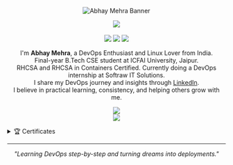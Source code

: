 <!-- GitHub Profile README for Abhay Mehra -->

<!-- Banner -->
<p align="center">
  <img src="https://github.com/user-attachments/assets/your-banner-image-url" alt="Abhay Mehra Banner">
</p>

<!-- Visitor Badge and Social Links -->
<div align="center">
  <img src="https://api.visitorbadge.io/api/visitors?path=https%3A%2F%2Fgithub.com%2Fabhaymehra%2Fabhaymehra&label=VISITORS&labelColor=%23000&countColor=%230A0209" />
  <br><br>
  <a href="https://www.linkedin.com/in/abhay-mehra-619645222//"><img src="https://img.shields.io/badge/LinkedIn-d5d5d5?style=for-the-badge&logo=linkedin&logoColor=0A0209"/></a>
  <a href="mailto:abhaymehra.icfai@gmail.com"><img src="https://img.shields.io/badge/Gmail-d5d5d5?style=for-the-badge&logo=gmail&logoColor=0A0209" /></a>
  <a href="https://twitter.com/abhaymehra25"><img src="https://img.shields.io/badge/Twitter-d5d5d5?style=for-the-badge&logo=x&logoColor=0A0209" /></a>
</div>

<!-- About Me -->
<p align="center">
  I'm <b>Abhay Mehra</b>, a DevOps Enthusiast and Linux Lover from India.<br>
  Final-year B.Tech CSE student at ICFAI University, Jaipur.<br>
  RHCSA and RHCSA in Containers Certified. Currently doing a DevOps internship at Softraw IT Solutions.<br>
  I share my DevOps journey and insights through <a href="https://www.linkedin.com/in/abhay-mehra25/">LinkedIn</a>.<br>
  I believe in practical learning, consistency, and helping others grow with me.
</p>

<!-- Skills -->
<p align="center">
  <img src="https://skillicons.dev/icons?i=linux,aws,docker,ansible,jenkins,kubernetes,terraform,git" />
  <br>
  <img src="https://skillicons.dev/icons?i=bash,python,nginx,grafana,prometheus,githubactions,mysql,html" />
</p>

<!-- Certificates -->
<details>
  <summary>🏆 Certificates</summary>

| S.No. | Certificate Name | Authority | Date | Credential |
|:--:|:-----------------------------|:-----------:|:-------:|:---------:|
| 1 | RHCSA | Red Hat | 2024 | [View](https://www.redhat.com/rhtapps/certification/verify/?certId=220-252-865) |
| 2 | RHCSA in Containers | Red Hat | 2024 | [View](https://www.redhat.com/rhtapps/certification/verify/?certId=220-252-865) |
| 3 | DevOps Internship | Softraw IT Solutions | 2025 | – |
| 4 | DevOps Internship | Grras Solutions | 2023 | – |
| 5 | DevOps Internship | Celebal Technologies | 2023 | – |

</details>

---

<i><p align="center">"Learning DevOps step-by-step and turning dreams into deployments."</p></i>
